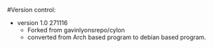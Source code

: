 #Version control:
* version 1.0  271116  
	* Forked from gavinlyonsrepo/cylon
	* converted from Arch based program to debian based program.
	

